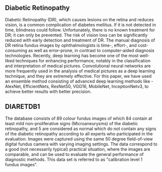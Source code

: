 ## Diabetic Retinopathy

Diabetic Retinopathy (DR), which causes lesions on the retina and reduces vision, is a common complication of diabetes mellitus. If it is not detected in time, blindness could follow. Unfortunately, there is no known treatment for DR; it can only be prevented. The risk of vision loss can be significantly reduced with early detection and treatment of DR. The manual diagnosis of DR retina fundus images by ophthalmologists is time-, effort-, and cost-consuming as well as error-prone, in contrast to computer-aided diagnosis technologies. Recently, deep learning has become one of the most well-liked techniques for enhancing performance, notably in the classification and interpretation of medical pictures. Convolutional neural networks are more frequently used in the analysis of medical pictures as a deep learning technique, and they are extremely effective. For this paper, we have used an ensemble method consisting of advanced deep learning methods like - AlexNet, EfficientNets, ResNet50, VGG16, MobileNet, InceptionNetv3, to achieve better results with better precision.


## DIARETDB1

The database consists of 89 colour fundus images of which 84 contain at least mild non-proliferative signs (Microaneurysms) of the diabetic retinopathy, and 5 are considered as normal which do not contain any signs of the diabetic retinopathy according to all experts who participated in the evaluation. Images were captured using the same 50 degree field-of-view digital fundus camera with varying imaging settings. The data correspond to a good (not necessarily typical) practical situation, where the images are comparable, and can be used to evaluate the general performance of diagnostic methods. This data set is referred to as "calibration level 1 fundus images".
